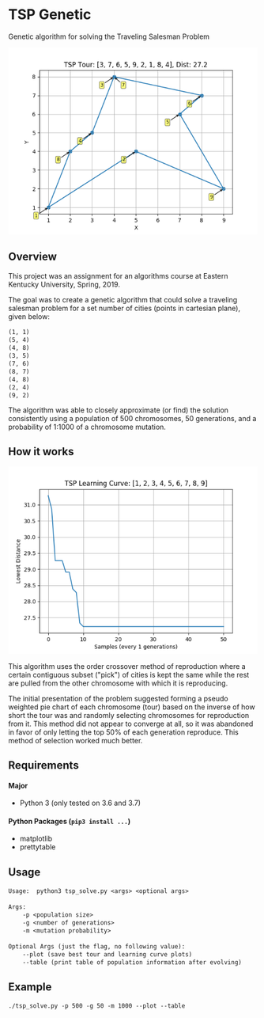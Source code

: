 # TSP Genetic
Genetic algorithm for solving the Traveling Salesman Problem

![TSP Example Solution](img/example_solution.png)

## Overview
This project was an assignment for an algorithms course at Eastern Kentucky University, Spring, 2019.

The goal was to create a genetic algorithm that could solve a traveling salesman problem for a set number of cities
(points in cartesian plane), given below:

```
(1, 1)
(5, 4)
(4, 8)
(3, 5)
(7, 6)
(8, 7)
(4, 8)
(2, 4)
(9, 2)
```

The algorithm was able to closely approximate (or find) the solution consistently using a population of 500 chromosomes,
50 generations, and a probability of 1:1000 of a chromosome mutation.

## How it works
![TSP Learning Curve](img/example_learning_curve.png)

This algorithm uses the order crossover method of reproduction where a certain contiguous subset ("pick") of cities is
kept the same while the rest are pulled from the other chromosome with which it is reproducing.

The initial presentation of the problem suggested forming a pseudo weighted pie chart of each chromosome (tour) based on
the inverse of how short the tour was and randomly selecting chromosomes for reproduction from it. This method did not 
appear to converge at all, so it was abandoned in favor of only letting the top 50% of each generation reproduce. 
This method of selection worked much better.

## Requirements
#### Major
 * Python 3 (only tested on 3.6 and 3.7)
#### Python Packages (`pip3 install ...`)
 * matplotlib
 * prettytable

## Usage
```
Usage:  python3 tsp_solve.py <args> <optional args>

Args:
    -p <population size>
    -g <number of generations>
    -m <mutation probability>

Optional Args (just the flag, no following value):
    --plot (save best tour and learning curve plots)
    --table (print table of population information after evolving)

```

## Example
```
./tsp_solve.py -p 500 -g 50 -m 1000 --plot --table
```
